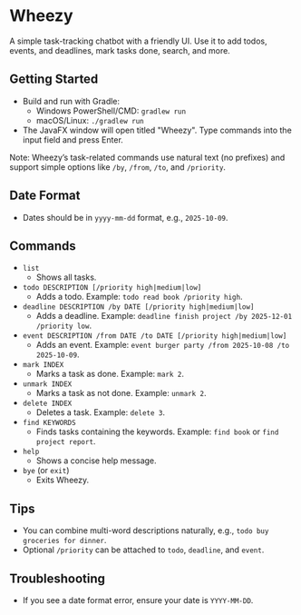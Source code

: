 # Wheezy

A simple task-tracking chatbot with a friendly UI. Use it to add todos, events, and deadlines, mark tasks done, search, and more.

## Getting Started

- Build and run with Gradle:
  - Windows PowerShell/CMD: `gradlew run`
  - macOS/Linux: `./gradlew run`
- The JavaFX window will open titled "Wheezy". Type commands into the input field and press Enter.

Note: Wheezy’s task-related commands use natural text (no prefixes) and support simple options like `/by`, `/from`, `/to`, and `/priority`.

## Date Format

- Dates should be in `yyyy-mm-dd` format, e.g., `2025-10-09`.

## Commands

- `list`
  - Shows all tasks.
- `todo DESCRIPTION [/priority high|medium|low]`
  - Adds a todo. Example: `todo read book /priority high`.
- `deadline DESCRIPTION /by DATE [/priority high|medium|low]`
  - Adds a deadline. Example: `deadline finish project /by 2025-12-01 /priority low`.
- `event DESCRIPTION /from DATE /to DATE [/priority high|medium|low]`
  - Adds an event. Example: `event burger party /from 2025-10-08 /to 2025-10-09`.
- `mark INDEX`
  - Marks a task as done. Example: `mark 2`.
- `unmark INDEX`
  - Marks a task as not done. Example: `unmark 2`.
- `delete INDEX`
  - Deletes a task. Example: `delete 3`.
- `find KEYWORDS`
  - Finds tasks containing the keywords. Example: `find book` or `find project report`.
- `help`
  - Shows a concise help message.
- `bye` (or `exit`)
  - Exits Wheezy.

## Tips

- You can combine multi-word descriptions naturally, e.g., `todo buy groceries for dinner`.
- Optional `/priority` can be attached to `todo`, `deadline`, and `event`.

## Troubleshooting

- If you see a date format error, ensure your date is `YYYY-MM-DD`.